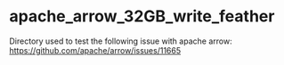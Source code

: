 # apache_arrow_32GB_write_feather
Directory used to test the following issue with apache arrow: https://github.com/apache/arrow/issues/11665
